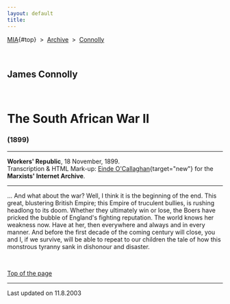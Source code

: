 ```yaml
---
layout: default
title: 
---
```

[MIA](../../../../index.htm){#top}  \> 
[Archive](../../../index.htm)  \>  [Connolly](../../index.htm)

 

## James Connolly

 

# The South African War II

### (1899)

------------------------------------------------------------------------

**Workers' Republic**, 18 November, 1899.\
Transcription & HTML Mark-up: [Einde
O'Callaghan](../../../../admin/volunteers/biographies/eocallaghan.htm){target="new"}
for the **Marxists' Internet Archive**.

------------------------------------------------------------------------

\... And what about the war? Well, I think it is the beginning of the
end. This great, blustering British Empire; this Empire of truculent
bullies, is rushing headlong to its doom. Whether they ultimately win or
lose, the Boers have pricked the bubble of England's fighting
reputation. The world knows her weakness now. Have at her, then
everywhere and always and in every manner. And before the first decade
of the coming century will close, you and I, if we survive, will be able
to repeat to our children the tale of how this monstrous tyranny sank in
dishonour and disaster.

 

[Top of the page](#top)

------------------------------------------------------------------------

Last updated on 11.8.2003
